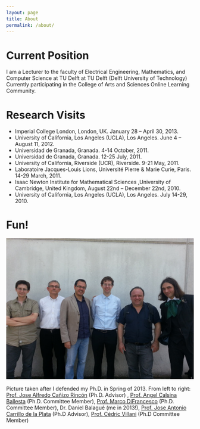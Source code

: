 ```yaml
---
layout: page
title: About
permalink: /about/
---
```


# Current Position

I am a Lecturer to the faculty of Electrical Engineering, Mathematics, and Computer Science at TU Delft at TU Delft (Delft University of Technology)
Currently participating in the College of Arts and Sciences Online Learning Community.

# Research Visits
- Imperial College London, London, UK. January 28 – April 30, 2013.
- University of California, Los Angeles (UCLA), Los Angeles. June 4 – August 11, 2012.
- Universidad de Granada, Granada. 4-14 October, 2011.
- Universidad de Granada, Granada. 12-25 July, 2011.
- University of California, Riverside (UCR), Riverside. 9-21 May, 2011.
- Laboratoire Jacques-Louis Lions, Université Pierre & Marie Curie, Paris. 14-29 March, 2011.
- Isaac Newton Institute for Mathematical Sciences ,University of Cambridge, United Kingdom, August 22nd – December 22nd, 2010.
- University of California, Los Angeles (UCLA), Los Angeles. July 14-29, 2010.

# Fun!
![](/Images/20130617_161059.png)

Picture taken after I defended my Ph.D. in Spring of 2013. From left to right: [Prof. Jose Alfredo Cañizo Rincón](http://canizo.org/) (Ph.D. Advisor) , [Prof. Angel Calsina Ballesta](https://bgsmath.cat/people/?person=angel-calsina) (Ph.D. Committee Member), [Prof. Marco DiFrancesco](http://people.disim.univaq.it/~mdifrance/) (Ph.D. Committee Member), Dr. Daniel Balagué (me in 2013!), [Prof. Jose Antonio Carrillo de la Plata](https://www.maths.ox.ac.uk/people/jose.carrillodelaplata) (Ph.D Advisor), [Prof. Cédric Villani](http://cedricvillani.org/) (Ph.D Committee Member)